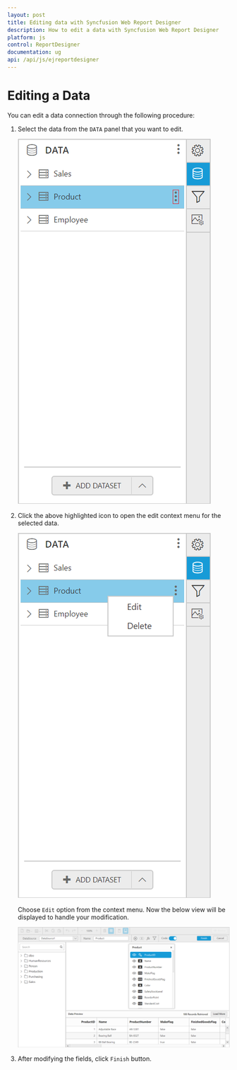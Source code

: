 ```yaml
---
layout: post
title: Editing data with Syncfusion Web Report Designer
description: How to edit a data with Syncfusion Web Report Designer
platform: js
control: ReportDesigner
documentation: ug
api: /api/js/ejreportdesigner
---
```


# Editing a Data

You can edit a data connection through the following procedure:

1. Select the data from the `DATA` panel that you want to edit.

   ![](Edit-Data-Images/Editing-Dataset.png)

2. Click the above highlighted icon to open the edit context menu for the selected data.

   ![](Edit-Data-Images/Edit-ContextDST.png)

   Choose `Edit` option from the context menu. Now the below view will be displayed to handle your modification.

   ![](Edit-Data-Images/Edit-WindowDST.png)

3. After modifying the fields, click `Finish` button.
